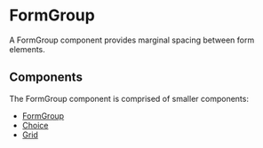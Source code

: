 # FormGroup

A FormGroup component provides marginal spacing between form elements.


## Components

The FormGroup component is comprised of smaller components:

* [FormGroup](./docs/FormGroup.md)
* [Choice](./docs/Choice.md)
* [Grid](./docs/Grid.md)
